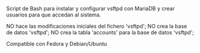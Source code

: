 Script de Bash para instalar y configurar vsftpd con MariaDB y crear usuarios para que accedan al sistema.

NO hace las modificaciones iniciales del fichero 'vsftpd';
NO crea la base de datos 'vsftpd';
NO crea la tabla 'accounts' para la base de datos 'vsftpd';

Compatible con Fedora y Debian/Ubuntu
